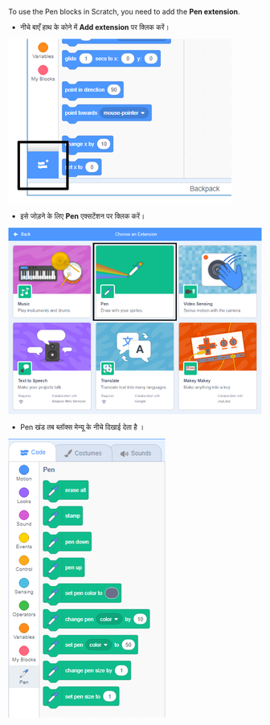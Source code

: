 To use the Pen blocks in Scratch, you need to add the **Pen extension**.

+ नीचे बाएँ हाथ के कोने में **Add extension** पर क्लिक करें।

![add extension button highlighted](images/add-extension-annotated.png)

+ इसे जोड़ने के लिए **Pen** एक्सटेंशन पर क्लिक करें।

![pen extension highlighted](images/click-pen-annotated.png)

+ Pen खंड तब ब्लॉक्स मेन्यू के नीचे दिखाई देता है ।

![pen extension blocks](images/pen-extension-blocks.png)